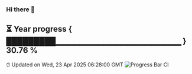 ### Hi there 👋
⏳ Year progress { █████████▁▁▁▁▁▁▁▁▁▁▁▁▁▁▁▁▁▁▁▁▁ } 30.76 %
---
⏰ Updated on Wed, 23 Apr 2025 06:28:00 GMT
![Progress Bar CI](https://github.com/liununu/liununu/workflows/Progress%20Bar%20CI/badge.svg)
